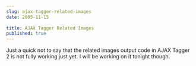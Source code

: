```yaml
---
slug: ajax-tagger-related-images
date: 2005-11-15
 
title: AJAX Tagger Related Images
published: true
---
```

Just a quick not to say that the related images output code in AJAX Tagger 2 is not fully working just yet.  I will be working on it tonight though.<p />

